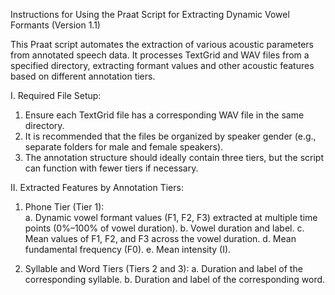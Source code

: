 Instructions for Using the Praat Script for Extracting Dynamic Vowel Formants (Version 1.1)

This Praat script automates the extraction of various acoustic parameters from annotated speech data. It processes TextGrid and WAV files from a specified directory, extracting formant values and other acoustic features based on different annotation tiers.

I. Required File Setup:

1. Ensure each TextGrid file has a corresponding WAV file in the same directory.
2. It is recommended that the files be organized by speaker gender (e.g., separate folders for male and female speakers).
3. The annotation structure should ideally contain three tiers, but the script can function with fewer tiers if necessary.
   
II. Extracted Features by Annotation Tiers:

1. Phone Tier (Tier 1):  
a. Dynamic vowel formant values (F1, F2, F3) extracted at multiple time points (0%–100% of vowel duration).
b. Vowel duration and label.
c. Mean values of F1, F2, and F3 across the vowel duration.
d. Mean fundamental frequency (F0).
e. Mean intensity (I).

2. Syllable and Word Tiers (Tiers 2 and 3):
a. Duration and label of the corresponding syllable.
b. Duration and label of the corresponding word.
